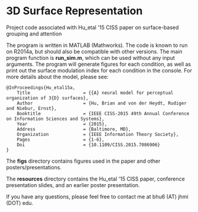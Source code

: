 # 3D Surface Representation
Project code associated with Hu_etal '15 CISS paper on surface-based grouping and attention

The program is written in MATLAB (Mathworks). The code is known to run on R2014a, but should also be compatible with other versions. The main program function is **run_sim.m**, which can be used without any input arguments. The program will generate figures for each condition, as well as print out the surface modulation index for each condition in the console. For more details about the model, please see:

    @InProceedings{Hu_etal15a,
        Title                    = {{A} neural model for perceptual organization of 3{D} surfaces},
        Author                   = {Hu, Brian and von der Heydt, Rudiger and Niebur, Ernst},
        Booktitle                = {IEEE CISS-2015 49th Annual Conference on Information Sciences and Systems},
        Year                     = {2015},
        Address                  = {Baltimore, MD},
        Organization             = {IEEE Information Theory Society},
        Pages                    = {1-6},
        Doi                      = {10.1109/CISS.2015.7086906}
    }

The **figs** directory contains figures used in the paper and other posters/presentations.

The **resources** directory contains the Hu_etal '15 CISS paper, conference presentation slides, and an earlier poster presentation.

If you have any questions, please feel free to contact me at bhu6 (AT) jhmi (DOT) edu.
